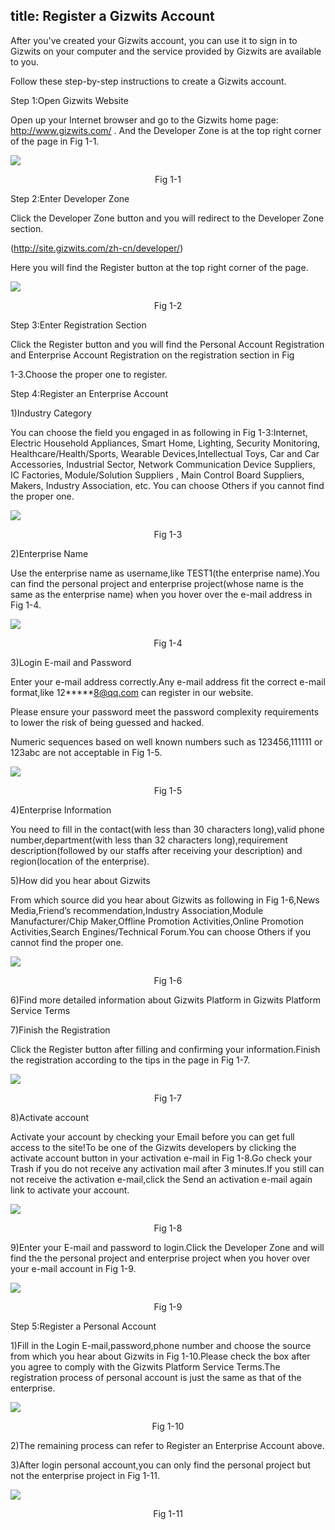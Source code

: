 title: Register a Gizwits Account
---

After you've created your Gizwits account, you can use it to sign in to Gizwits on your computer and the service provided by Gizwits are available to you.

Follow these step-by-step instructions to create a Gizwits account.

Step 1:Open Gizwits Website

Open up your Internet browser and go to the Gizwits home page: http://www.gizwits.com/ . And the Developer Zone is at the top right corner of the page in Fig 1-1.

![](/assets/en-us/QuickStart/Register/pic_001.jpg)

<center>Fig 1-1</center >


Step 2:Enter Developer Zone

Click the Developer Zone button and you will redirect to the Developer Zone section.

(http://site.gizwits.com/zh-cn/developer/)

Here you will find the Register button at the top right corner of the page.

![](/assets/en-us/QuickStart/Register/pic_002.jpg)

<center>Fig 1-2</center >

Step 3:Enter Registration Section

Click the Register button and you will find the Personal Account Registration and Enterprise Account Registration on the registration section in Fig

1-3.Choose the proper one to register.

Step 4:Register an Enterprise Account

1)Industry Category

You can choose the field you engaged in as following in Fig 1-3:Internet, Electric Household Appliances, Smart Home, Lighting, Security Monitoring,  Healthcare/Health/Sports, Wearable Devices,Intellectual Toys, Car and Car Accessories, Industrial Sector, Network Communication Device Suppliers, IC Factories, Module/Solution Suppliers , Main Control Board Suppliers, Makers, Industry Association, etc. You can choose Others if you cannot find the proper one.

![](/assets/en-us/QuickStart/Register/pic_003.jpg)

<center>Fig 1-3</center >

2)Enterprise Name

Use the enterprise name as username,like TEST1(the enterprise name).You can find the personal project and enterprise project(whose name is the same as the enterprise name) when you hover over the e-mail address in Fig 1-4.

![](/assets/en-us/QuickStart/Register/pic_004.jpg)

<center>Fig 1-4</center >

3)Login E-mail and Password

Enter your e-mail address correctly.Any e-mail address fit the correct e-mail format,like 12*****8@qq.com can register in our website.

Please ensure your password meet the password complexity requirements to lower the risk of being guessed and hacked.

Numeric sequences based on well known numbers such as 123456,111111 or 123abc are not acceptable in Fig 1-5.

![](/assets/en-us/QuickStart/Register/pic_005.jpg)

<center>Fig 1-5</center >

4)Enterprise Information

You need to fill in the contact(with less than 30 characters long),valid phone number,department(with less than 32 characters long),requirement description(followed by our staffs after receiving your description) and region(location of the enterprise).

5)How did you hear about Gizwits

From which source did you hear about Gizwits as following in Fig 1-6,News Media,Friend’s recommendation,Industry Association,Module Manufacturer/Chip Maker,Offline Promotion Activities,Online Promotion Activities,Search Engines/Technical Forum.You can choose Others if you cannot find the proper one.

![](/assets/en-us/QuickStart/Register/pic_006.jpg)

<center>Fig 1-6</center >

6)Find more detailed information about Gizwits Platform in Gizwits Platform Service Terms

7)Finish the Registration

Click the Register button after filling and confirming your information.Finish the registration according to the tips in the page in Fig 1-7.

![](/assets/en-us/QuickStart/Register/pic_007.jpg)

<center>Fig 1-7</center >

8)Activate account

Activate your account by checking your Email before you can get full access to the site!To be one of the Gizwits developers by clicking the activate account button in your activation e-mail in Fig 1-8.Go check your Trash if you do not receive any activation mail after 3 minutes.If you still can not receive the activation e-mail,click the Send an activation e-mail again link to activate your account.

![](/assets/en-us/QuickStart/Register/pic_008.jpg)

<center>Fig 1-8</center >

9)Enter your E-mail and password to login.Click the Developer Zone and will find the the personal project and enterprise project when you hover over your e-mail account in Fig 1-9.

![](/assets/en-us/QuickStart/Register/pic_009.jpg)

<center>Fig 1-9</center >

Step 5:Register a Personal Account

1)Fill in the Login E-mail,password,phone number and choose the source from which you hear about Gizwits in Fig 1-10.Please check the box after you agree to comply with the Gizwits Platform Service Terms.The registration process of personal account is just the same as that of the enterprise.

![](/assets/en-us/QuickStart/Register/pic_010.jpg)

<center>Fig 1-10 </center >   

2)The remaining process can refer to Register an Enterprise Account above.

3)After login personal account,you can only find the personal project but not the enterprise project in Fig 1-11.

![](/assets/en-us/QuickStart/Register/pic_011.jpg)

<center>Fig 1-11
